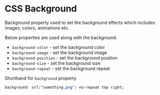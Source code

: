 # CSS Background

Background property used to set the background effects which includes images, colors, animations etc.

Below properties are used along with the background.

* `background-color` - set the background color
* `background-image` - set the background image 
* `background-position` - set the background position  
* `background-size` - set the background size 
* `background-repeat` - set the background repeat 

Shorthand for `background` property
```css
background: url("something.png") no-repeat top right;
```